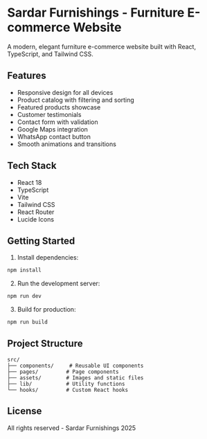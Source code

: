 # Sardar Furnishings - Furniture E-commerce Website

A modern, elegant furniture e-commerce website built with React, TypeScript, and Tailwind CSS.

## Features

- Responsive design for all devices
- Product catalog with filtering and sorting
- Featured products showcase
- Customer testimonials
- Contact form with validation
- Google Maps integration
- WhatsApp contact button
- Smooth animations and transitions

## Tech Stack

- React 18
- TypeScript
- Vite
- Tailwind CSS
- React Router
- Lucide Icons

## Getting Started

1. Install dependencies:

```bash
npm install
```

2. Run the development server:

```bash
npm run dev
```

3. Build for production:

```bash
npm run build
```

## Project Structure

```
src/
├── components/     # Reusable UI components
├── pages/         # Page components
├── assets/        # Images and static files
├── lib/           # Utility functions
└── hooks/         # Custom React hooks
```

## License

All rights reserved - Sardar Furnishings 2025
